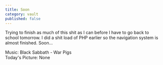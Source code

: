```yaml
---
title: Soon
category: vault
published: false
---
```


Trying to finish as much of this shit as I can before I have to go back to
school tomorrow. I did a shit load of PHP earlier so the navigation system is
almost finished. Soon...

Music: Black Sabbath - War Pigs  
Today's Picture: None
